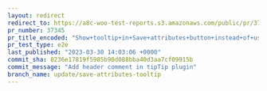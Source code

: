 ```yaml
---
layout: redirect
redirect_to: https://a8c-woo-test-reports.s3.amazonaws.com/public/pr/37345/e2e/index.html
pr_number: 37345
pr_title_encoded: "Show+tooltip+in+Save+attributes+button+instead+of+using+title+attribute"
pr_test_type: e2e
last_published: "2023-03-30 14:03:06 +0000"
commit_sha: 8236e17819f5985b90d088bba40d3aa7cf09915b
commit_message: "Add header comment in tipTip plugin"
branch_name: update/save-attributes-tooltip
---
```

